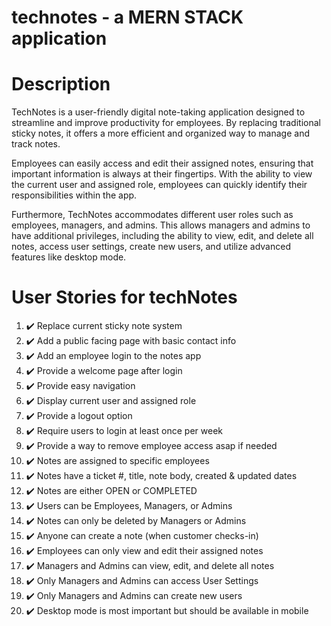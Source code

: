 # technotes - a MERN STACK application
# Description

TechNotes is a user-friendly digital note-taking application designed to streamline and improve productivity for employees. By replacing traditional sticky notes, it offers a more efficient and organized way to manage and track notes.

Employees can easily access and edit their assigned notes, ensuring that important information is always at their fingertips. With the ability to view the current user and assigned role, employees can quickly identify their responsibilities within the app.

Furthermore, TechNotes accommodates different user roles such as employees, managers, and admins. This allows managers and admins to have additional privileges, including the ability to view, edit, and delete all notes, access user settings, create new users, and utilize advanced features like desktop mode.


# User Stories for techNotes

1. ✔️ Replace current sticky note system
2. ✔️ Add a public facing page with basic contact info
3. ✔️ Add an employee login to the notes app
4. ✔️ Provide a welcome page after login
5. ✔️ Provide easy navigation
6. ✔️ Display current user and assigned role
7. ✔️ Provide a logout option
8. ✔️ Require users to login at least once per week
9. ✔️ Provide a way to remove employee access asap if needed
10. ✔️ Notes are assigned to specific employees
11. ✔️ Notes have a ticket #, title, note body, created & updated dates
12. ✔️ Notes are either OPEN or COMPLETED
13. ✔️ Users can be Employees, Managers, or Admins
14. ✔️ Notes can only be deleted by Managers or Admins
15. ✔️ Anyone can create a note (when customer checks-in)
16. ✔️ Employees can only view and edit their assigned notes
17. ✔️ Managers and Admins can view, edit, and delete all notes
18. ✔️ Only Managers and Admins can access User Settings
19. ✔️ Only Managers and Admins can create new users
20. ✔️ Desktop mode is most important but should be available in mobile

